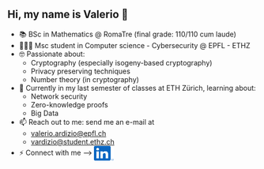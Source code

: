 ## Hi, my name is Valerio 👋

- 📚 BSc in Mathematics @ RomaTre (final grade: 110/110 cum laude)
- 👨🏽‍💻 Msc student in Computer science - Cybersecurity @ EPFL - ETHZ
- 🤓 Passionate about:
  - Cryptography (especially isogeny-based cryptography)
  - Privacy preserving techniques
  - Number theory (in cryptography)
- 🔭 Currently in my last semester of classes at ETH Zürich, learning about:
  - Network security
  - Zero-knowledge proofs
  - Big Data
- 📫 Reach out to me: send me an e-mail at
  - valerio.ardizio@epfl.ch
  - vardizio@student.ethz.ch
- ⚡ Connect with me --> <a href="https://www.linkedin.com/in/valerio-ardizio?utm_source=website" target="blank"><img align="center" src="assets/linkedin_logo.svg" alt="" height="30" width="40" /></a>

<!--
**valerioardizio/valerioardizio** is a ✨ _special_ ✨ repository because its `README.md` (this file) appears on your GitHub profile.

Here are some ideas to get you started:

- 👯 I’m looking to collaborate on ...
- 🤔 I’m looking for help with ...
- 💬 Ask me about ...
-->
